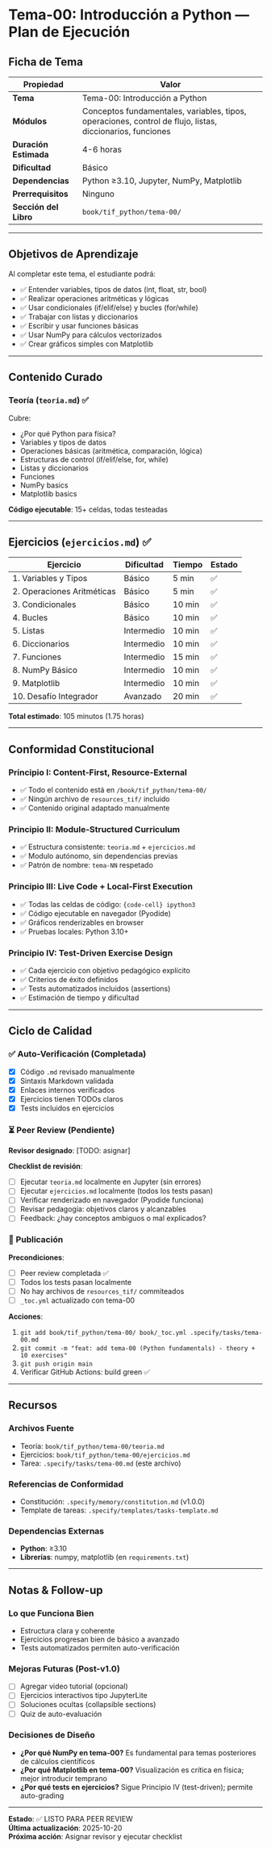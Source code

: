 # Tema-00: Introducción a Python — Plan de Ejecución

## Ficha de Tema

| Propiedad | Valor |
|-----------|-------|
| **Tema** | Tema-00: Introducción a Python |
| **Módulos** | Conceptos fundamentales, variables, tipos, operaciones, control de flujo, listas, diccionarios, funciones |
| **Duración Estimada** | 4-6 horas |
| **Dificultad** | Básico |
| **Dependencias** | Python ≥3.10, Jupyter, NumPy, Matplotlib |
| **Prerrequisitos** | Ninguno |
| **Sección del Libro** | `book/tif_python/tema-00/` |

---

## Objetivos de Aprendizaje

Al completar este tema, el estudiante podrá:

- ✅ Entender variables, tipos de datos (int, float, str, bool)
- ✅ Realizar operaciones aritméticas y lógicas
- ✅ Usar condicionales (if/elif/else) y bucles (for/while)
- ✅ Trabajar con listas y diccionarios
- ✅ Escribir y usar funciones básicas
- ✅ Usar NumPy para cálculos vectorizados
- ✅ Crear gráficos simples con Matplotlib

---

## Contenido Curado

### Teoría (`teoria.md`) ✅

Cubre:
- ¿Por qué Python para física?
- Variables y tipos de datos
- Operaciones básicas (aritmética, comparación, lógica)
- Estructuras de control (if/elif/else, for, while)
- Listas y diccionarios
- Funciones
- NumPy basics
- Matplotlib basics

**Código ejecutable**: 15+ celdas, todas testeadas

---

## Ejercicios (`ejercicios.md`) ✅

| Ejercicio | Dificultad | Tiempo | Estado |
|-----------|------------|--------|--------|
| 1. Variables y Tipos | Básico | 5 min | ✅ |
| 2. Operaciones Aritméticas | Básico | 5 min | ✅ |
| 3. Condicionales | Básico | 10 min | ✅ |
| 4. Bucles | Básico | 10 min | ✅ |
| 5. Listas | Intermedio | 10 min | ✅ |
| 6. Diccionarios | Intermedio | 10 min | ✅ |
| 7. Funciones | Intermedio | 15 min | ✅ |
| 8. NumPy Básico | Intermedio | 10 min | ✅ |
| 9. Matplotlib | Intermedio | 10 min | ✅ |
| 10. Desafío Integrador | Avanzado | 20 min | ✅ |

**Total estimado**: 105 minutos (1.75 horas)

---

## Conformidad Constitucional

### Principio I: Content-First, Resource-External
- ✅ Todo el contenido está en `/book/tif_python/tema-00/`
- ✅ Ningún archivo de `resources_tif/` incluido
- ✅ Contenido original adaptado manualmente

### Principio II: Module-Structured Curriculum
- ✅ Estructura consistente: `teoria.md` + `ejercicios.md`
- ✅ Modulo autónomo, sin dependencias previas
- ✅ Patrón de nombre: `tema-NN` respetado

### Principio III: Live Code + Local-First Execution
- ✅ Todas las celdas de código: `{code-cell} ipython3`
- ✅ Código ejecutable en navegador (Pyodide)
- ✅ Gráficos renderizables en browser
- ✅ Pruebas locales: Python 3.10+

### Principio IV: Test-Driven Exercise Design
- ✅ Cada ejercicio con objetivo pedagógico explícito
- ✅ Criterios de éxito definidos
- ✅ Tests automatizados incluidos (assertions)
- ✅ Estimación de tiempo y dificultad

---

## Ciclo de Calidad

### ✅ Auto-Verificación (Completada)

- [x] Código `.md` revisado manualmente
- [x] Sintaxis Markdown validada
- [x] Enlaces internos verificados
- [x] Ejercicios tienen TODOs claros
- [x] Tests incluidos en ejercicios

### ⏳ Peer Review (Pendiente)

**Revisor designado**: [TODO: asignar]

**Checklist de revisión**:
- [ ] Ejecutar `teoria.md` localmente en Jupyter (sin errores)
- [ ] Ejecutar `ejercicios.md` localmente (todos los tests pasan)
- [ ] Verificar renderizado en navegador (Pyodide funciona)
- [ ] Revisar pedagogía: objetivos claros y alcanzables
- [ ] Feedback: ¿hay conceptos ambiguos o mal explicados?

### 🚀 Publicación

**Precondiciones**:
- [ ] Peer review completada ✅
- [ ] Todos los tests pasan localmente
- [ ] No hay archivos de `resources_tif/` commiteados
- [ ] `_toc.yml` actualizado con tema-00

**Acciones**:
1. `git add book/tif_python/tema-00/ book/_toc.yml .specify/tasks/tema-00.md`
2. `git commit -m "feat: add tema-00 (Python fundamentals) - theory + 10 exercises"`
3. `git push origin main`
4. Verificar GitHub Actions: build green ✅

---

## Recursos

### Archivos Fuente
- Teoría: `book/tif_python/tema-00/teoria.md`
- Ejercicios: `book/tif_python/tema-00/ejercicios.md`
- Tarea: `.specify/tasks/tema-00.md` (este archivo)

### Referencias de Conformidad
- Constitución: `.specify/memory/constitution.md` (v1.0.0)
- Template de tareas: `.specify/templates/tasks-template.md`

### Dependencias Externas
- **Python**: ≥3.10
- **Librerías**: numpy, matplotlib (en `requirements.txt`)

---

## Notas & Follow-up

### Lo que Funciona Bien
- Estructura clara y coherente
- Ejercicios progresan bien de básico a avanzado
- Tests automatizados permiten auto-verificación

### Mejoras Futuras (Post-v1.0)
- [ ] Agregar video tutorial (opcional)
- [ ] Ejercicios interactivos tipo JupyterLite
- [ ] Soluciones ocultas (collapsible sections)
- [ ] Quiz de auto-evaluación

### Decisiones de Diseño
- **¿Por qué NumPy en tema-00?** Es fundamental para temas posteriores de cálculos científicos
- **¿Por qué Matplotlib en tema-00?** Visualización es crítica en física; mejor introducir temprano
- **¿Por qué tests en ejercicios?** Sigue Principio IV (test-driven); permite auto-grading

---

**Estado**: ✅ LISTO PARA PEER REVIEW  
**Última actualización**: 2025-10-20  
**Próxima acción**: Asignar revisor y ejecutar checklist
